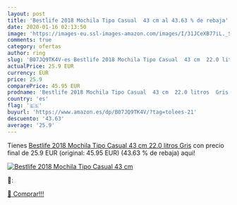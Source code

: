 ```yaml
---
layout: post
title: 'Bestlife 2018 Mochila Tipo Casual  43 cm al 43.63 % de rebaja'
date: 2020-01-16 02:13:50
image: 'https://images-eu.ssl-images-amazon.com/images/I/31JCeXB77iL._SL200_.jpg'
comments: true
category: ofertas
author: ring
slug: 'B07JQ9TK4V-es Bestlife 2018 Mochila Tipo Casual  43 cm  22.0 litros  Gris'
actualPrice: 25.9 EUR
currency: EUR
price: 25.9
comparePrice: 45.95 EUR
prodname: 'Bestlife 2018 Mochila Tipo Casual  43 cm  22.0 litros  Gris'
country: 'es'
flag: '🇪🇸'
buyurl: 'https://www.amazon.es/dp/B07JQ9TK4V/?tag=tolees-21'
descuento: '43.63'
average: '25.9'
---
```


Tienes [Bestlife 2018 Mochila Tipo Casual  43 cm  22.0 litros  Gris](https://www.amazon.es/dp/B07JQ9TK4V/?tag=tolees-21) con precio final de  25.9 EUR (original: 45.95 EUR) (43.63 %  de rebaja) aqui!

[![Bestlife 2018 Mochila Tipo Casual  43 cm](https://images-eu.ssl-images-amazon.com/images/I/31JCeXB77iL._SL200_.jpg)](https://www.amazon.es/dp/B07JQ9TK4V/?tag=tolees-21)

🔎:


[🛒 Comprar!!!](https://www.amazon.es/dp/B07JQ9TK4V/?tag=tolees-21)
